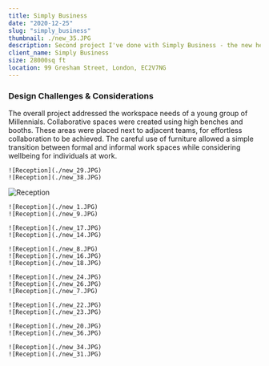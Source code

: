 ```yaml
---
title: Simply Business
date: "2020-12-25"
slug: "simply_business"
thumbnail: ./new_35.JPG
description: Second project I've done with Simply Business - the new headquarters were an opportunity to introduce agile working and space diversity in the workspace.
client_name: Simply Business
size: 28000sq ft
location: 99 Gresham Street, London, EC2V7NG
---
```

<div class="kg-card kg-image-card kg-width-wide">

### Design Challenges & Considerations
The overall project addressed the workspace needs of a young group of Millennials. Collaborative spaces were created using high benches and booths. These areas were placed
next to adjacent teams, for effortless collaboration to be achieved. The
careful use of furniture allowed a simple transition between formal and informal work spaces while considering wellbeing for individuals at work.
```grid|2
![Reception](./new_29.JPG)
![Reception](./new_38.JPG)
```
![Reception](./new_30.JPG)


```grid|2
![Reception](./new_1.JPG)
![Reception](./new_9.JPG)
```

```grid|2
![Reception](./new_17.JPG)
![Reception](./new_14.JPG)

```
```grid|3
![Reception](./new_8.JPG)
![Reception](./new_16.JPG)
![Reception](./new_18.JPG)
```
```grid|3
![Reception](./new_24.JPG)
![Reception](./new_26.JPG)
![Reception](./new_7.JPG)

```
```grid|2
![Reception](./new_22.JPG)
![Reception](./new_23.JPG)
```
```grid|2
![Reception](./new_20.JPG)
![Reception](./new_36.JPG)
```
```grid|2
![Reception](./new_34.JPG)
![Reception](./new_31.JPG)
```
</div>
